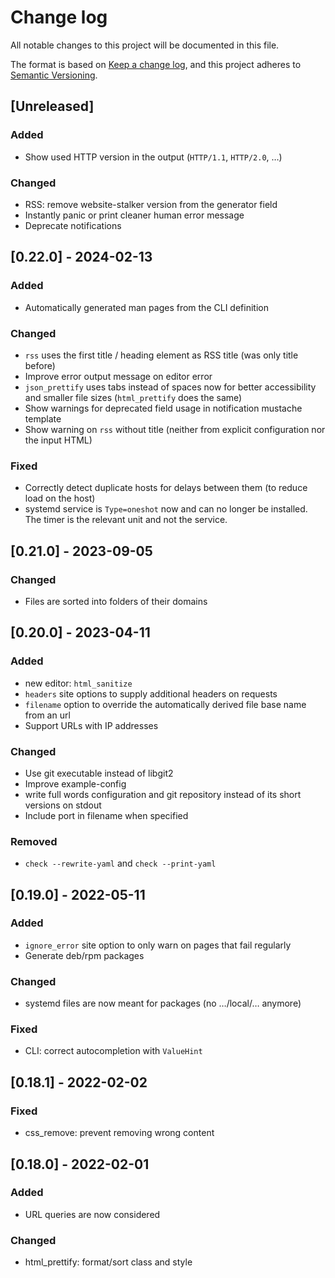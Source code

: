 # Change log

All notable changes to this project will be documented in this file.

The format is based on [Keep a change log](https://keepachangelog.com/en/1.1.0/),
and this project adheres to [Semantic Versioning](https://semver.org/spec/v2.0.0.html).

## [Unreleased]

### Added

- Show used HTTP version in the output (`HTTP/1.1`, `HTTP/2.0`, …)

### Changed

- RSS: remove website-stalker version from the generator field
- Instantly panic or print cleaner human error message
- Deprecate notifications

## [0.22.0] - 2024-02-13

### Added

- Automatically generated man pages from the CLI definition

### Changed

- `rss` uses the first title / heading element as RSS title (was only title before)
- Improve error output message on editor error
- `json_prettify` uses tabs instead of spaces now for better accessibility and smaller file sizes (`html_prettify` does the same)
- Show warnings for deprecated field usage in notification mustache template
- Show warning on `rss` without title (neither from explicit configuration nor the input HTML)

### Fixed

- Correctly detect duplicate hosts for delays between them (to reduce load on the host)
- systemd service is `Type=oneshot` now and can no longer be installed. The timer is the relevant unit and not the service.

## [0.21.0] - 2023-09-05

### Changed

- Files are sorted into folders of their domains

## [0.20.0] - 2023-04-11

### Added

- new editor: `html_sanitize`
- `headers` site options to supply additional headers on requests
- `filename` option to override the automatically derived file base name from an url
- Support URLs with IP addresses

### Changed

- Use git executable instead of libgit2
- Improve example-config
- write full words configuration and git repository instead of its short versions on stdout
- Include port in filename when specified

### Removed

- `check --rewrite-yaml` and `check --print-yaml`

## [0.19.0] - 2022-05-11

### Added

- `ignore_error` site option to only warn on pages that fail regularly
- Generate deb/rpm packages

### Changed

- systemd files are now meant for packages (no …/local/… anymore)

### Fixed

- CLI: correct autocompletion with `ValueHint`

## [0.18.1] - 2022-02-02

### Fixed

- css_remove: prevent removing wrong content

## [0.18.0] - 2022-02-01

### Added

- URL queries are now considered

### Changed

- html_prettify: format/sort class and style
